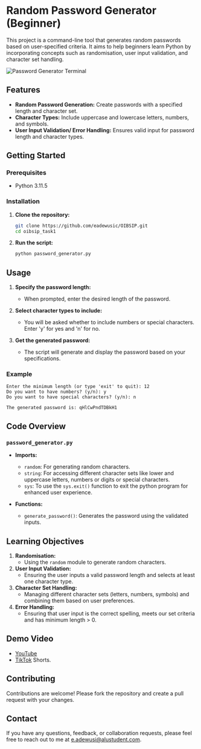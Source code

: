 # Random Password Generator (Beginner)

This project is a command-line tool that generates random passwords based on user-specified criteria. It aims to help beginners learn Python by incorporating concepts such as randomisation, user input validation, and character set handling.

![Password Generator Terminal](../images/image.png)

## Features

- **Random Password Generation:** Create passwords with a specified length and character set.
- **Character Types:** Include uppercase and lowercase letters, numbers, and symbols.
- **User Input Validation/ Error Handling:** Ensures valid input for password length and character types.

## Getting Started

### Prerequisites

- Python 3.11.5

### Installation

1. **Clone the repository:**

   ```bash
   git clone https://github.com/eadewusic/OIBSIP.git
   cd oibsip_task1
   ```

2. **Run the script:**
   ```bash
   python password_generator.py
   ```

## Usage

1. **Specify the password length:**

   - When prompted, enter the desired length of the password.

2. **Select character types to include:**

   - You will be asked whether to include numbers or special characters. Enter 'y' for yes and 'n' for no.

3. **Get the generated password:**
   - The script will generate and display the password based on your specifications.

### Example

```
Enter the minimum length (or type 'exit' to quit): 12
Do you want to have numbers? (y/n): y
Do you want to have special characters? (y/n): n

The generated password is: qHlCwPndTDBkH1
```

## Code Overview

### `password_generator.py`

- **Imports:**

  - `random`: For generating random characters.
  - `string`: For accessing different character sets like lower and uppercase letters, numbers or digits or special characters.
  - `sys`: To use the `sys.exit()` function to exit the python program for enhanced user experience.

- **Functions:**
  - `generate_password()`: Generates the password using the validated inputs.

## Learning Objectives

1. **Randomisation:**
   - Using the `random` module to generate random characters.
2. **User Input Validation:**
   - Ensuring the user inputs a valid password length and selects at least one character type.
3. **Character Set Handling:**
   - Managing different character sets (letters, numbers, symbols) and combining them based on user preferences.
4. **Error Handling:**
   - Ensuring that user input is the correct spelling, meets our set criteria and has minimum length > 0.

## Demo Video

- [YouTube](https://youtu.be/7uCQfN4d4Bk?si=lZhU2vQxZsxK-IAf)
- [TikTok](https://www.tiktok.com/@climiradiroberts/video/7378191496161365253?_t=8n3J68HrTwT&_r=1) Shorts.

## Contributing

Contributions are welcome! Please fork the repository and create a pull request with your changes.

## Contact

If you have any questions, feedback, or collaboration requests, please feel free to reach out to me at [e.adewusi@alustudent.com](mailto:e.adewusi@alustudent.com).
